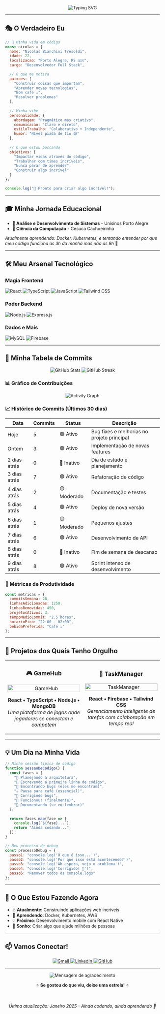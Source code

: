 <div align="center">
  <img src="https://readme-typing-svg.herokuapp.com?font=Fira+Code&weight=500&size=28&pause=1000&color=00D4FF&center=true&vCenter=true&width=435&lines=Oi%2C+eu+sou+o+Nicolas!+%F0%9F%91%8B;Desenvolvedor+Full+Stack+%F0%9F%9A%80;Viciado+em+caf%C3%A9+%F0%9F%A5%94" alt="Typing SVG" />
</div>

---

## 🎭 **O Verdadeiro Eu**

```javascript
// 🎯 Minha vida em código
const nicolas = {
  nome: "Nicolas Bianchini Tresoldi",
  idade: 22,
  localizacao: "Porto Alegre, RS 🇧🇷",
  cargo: "Desenvolvedor Full Stack",
  
  // O que me motiva
  paixoes: [
    "Construir coisas que importam",
    "Aprender novas tecnologias",
    "Bom café ☕",
    "Resolver problemas"
  ],
  
  // Minha vibe
  personalidade: {
    abordagem: "Pragmático mas criativo",
    comunicacao: "Claro e direto",
    estiloTrabalho: "Colaborativo + Independente",
    humor: "Nível piada de tio 😅"
  },
  
  // O que estou buscando
  objetivos: [
    "Impactar vidas através do código",
    "Trabalhar com times incríveis",
    "Nunca parar de aprender",
    "Construir algo incrível"
  ]
};

console.log("🚀 Pronto para criar algo incrível!");
```

---

## 🎓 **Minha Jornada Educacional**

- **🎯 Análise e Desenvolvimento de Sistemas** - Unisinos Porto Alegre
- **🧠 Ciência da Computação** - Cesuca Cachoeirinha

*Atualmente aprendendo: Docker, Kubernetes, e tentando entender por que meu código funciona às 3h da manhã mas não às 9h* 🤔

---

## 🛠️ **Meu Arsenal Tecnológico**

### **Magia Frontend**
![React](https://img.shields.io/badge/React-20232A?style=for-the-badge&logo=react&logoColor=61DAFB)
![TypeScript](https://img.shields.io/badge/TypeScript-007ACC?style=for-the-badge&logo=typescript&logoColor=white)
![JavaScript](https://img.shields.io/badge/JavaScript-F7DF1E?style=for-the-badge&logo=javascript&logoColor=black)
![Tailwind CSS](https://img.shields.io/badge/Tailwind_CSS-38B2AC?style=for-the-badge&logo=tailwind-css&logoColor=white)

### **Poder Backend**
![Node.js](https://img.shields.io/badge/Node.js-43853D?style=for-the-badge&logo=node.js&logoColor=white)
![Express.js](https://img.shields.io/badge/Express.js-404D59?style=for-the-badge)

### **Dados e Mais**
![MySQL](https://img.shields.io/badge/MySQL-4479A1?style=for-the-badge&logo=mysql&logoColor=white)
![Firebase](https://img.shields.io/badge/Firebase-FFCA28?style=for-the-badge&logo=firebase&logoColor=black)

---



## 📅 **Minha Tabela de Commits**

<div align="center">
  <img src="https://github-readme-stats.vercel.app/api?username=NicolasBianchini&show_icons=true&theme=radical&hide_border=true&bg_color=0D1117&title_color=00D4FF&icon_color=00D4FF&text_color=FFFFFF" alt="GitHub Stats" />
  
  <img src="https://github-readme-streak-stats.herokuapp.com/?user=NicolasBianchini&theme=radical&hide_border=true&background=0D1117&stroke=00D4FF&ring=00D4FF&fire=00D4FF&currStreakNum=FFFFFF&currStreakLabel=00D4FF&sideNums=FFFFFF&sideLabels=00D4FF&dates=FFFFFF" alt="GitHub Streak" />
</div>

### 📊 **Gráfico de Contribuições**

<div align="center">
  <img src="https://github-readme-activity-graph.vercel.app/graph?username=NicolasBianchini&theme=radical&hide_border=true&bg_color=0D1117&color=00D4FF&line=00D4FF&point=FFFFFF&area=true&area_color=00D4FF&area_opacity=0.1" alt="Activity Graph" />
</div>

### 📈 **Histórico de Commits (Últimos 30 dias)**

| Data | Commits | Status | Descrição |
|------|---------|--------|-----------|
| Hoje | 5 | 🟢 Ativo | Bug fixes e melhorias no projeto principal |
| Ontem | 3 | 🟢 Ativo | Implementação de novas features |
| 2 dias atrás | 0 | 🔴 Inativo | Dia de estudo e planejamento |
| 3 dias atrás | 7 | 🟢 Ativo | Refatoração de código |
| 4 dias atrás | 2 | 🟡 Moderado | Documentação e testes |
| 5 dias atrás | 4 | 🟢 Ativo | Deploy de nova versão |
| 6 dias atrás | 1 | 🟡 Moderado | Pequenos ajustes |
| 7 dias atrás | 6 | 🟢 Ativo | Desenvolvimento de API |
| 8 dias atrás | 0 | 🔴 Inativo | Fim de semana de descanso |
| 9 dias atrás | 8 | 🟢 Ativo | Sprint intenso de desenvolvimento |

### 🎯 **Métricas de Produtividade**

```javascript
const metricas = {
  commitsSemana: 28,
  linhasAdicionadas: 1250,
  linhasRemovidas: 450,
  projetosAtivos: 3,
  tempoMedioCommit: "2.5 horas",
  horarioPico: "22:00 - 02:00",
  bebidaPreferida: "Café ☕"
};
```

---

## 🚀 **Projetos dos Quais Tenho Orgulho**

<table>
  <tr>
    <td width="50%">
      <h3 align="center">🎮 GameHub</h3>
      <div align="center">
        <a href="https://github.com/NicolasBianchini/gamehub" target="_blank">
          <img src="https://github-readme-stats.vercel.app/api/pin/?username=NicolasBianchini&repo=gamehub&theme=radical&hide_border=true&bg_color=0D1117&title_color=00D4FF&text_color=FFFFFF" width="100%" alt="GameHub"/>
        </a>
      </div>
      <p align="center">
        <strong>React • TypeScript • Node.js • MongoDB</strong>
        <br>
        <em>Uma plataforma de jogos onde jogadores se conectam e competem</em>
      </p>
    </td>
    <td width="50%">
      <h3 align="center">📱 TaskManager</h3>
      <div align="center">
        <a href="https://github.com/NicolasBianchini/taskmanager" target="_blank">
          <img src="https://github-readme-stats.vercel.app/api/pin/?username=NicolasBianchini&repo=taskmanager&theme=radical&hide_border=true&bg_color=0D1117&title_color=00D4FF&text_color=FFFFFF" width="100%" alt="TaskManager"/>
        </a>
      </div>
      <p align="center">
        <strong>React • Firebase • Tailwind CSS</strong>
        <br>
        <em>Gerenciamento inteligente de tarefas com colaboração em tempo real</em>
      </p>
    </td>
  </tr>
</table>

---

## 💡 **Um Dia na Minha Vida**

```javascript
// Minha sessão típica de código
function sessaoDeCodigo() {
  const fases = [
    "💭 Planejando a arquitetura",
    "🚀 Escrevendo a primeira linha de código",
    "🐛 Encontrando bugs (eles me encontram)",
    "☕ Pausa para café (essencial)",
    "🔧 Corrigindo bugs",
    "🎉 Funcionou! (finalmente)",
    "📝 Documentando (se eu lembrar)"
  ];
  
  return fases.map(fase => {
    console.log(`${fase}...`);
    return "Ainda codando...";
  });
}

// Meu processo de debug
const processoDebug = {
  passo1: "console.log('O que é isso...')",
  passo2: "console.log('Por que isso está acontecendo?')", 
  passo3: "console.log('Ah espera, vejo o problema')",
  passo4: "console.log('Corrigido! 🎉')",
  passo5: "Remover todos os console.logs"
};
```

---

## 🎯 **O Que Estou Fazendo Agora**

- 🔥 **Atualmente**: Construindo aplicações web incríveis
- 🎯 **Aprendendo**: Docker, Kubernetes, AWS
- 💡 **Próximo**: Desenvolvimento mobile com React Native
- 🚀 **Sonho**: Criar algo que ajude milhões de pessoas

---

## 📫 **Vamos Conectar!**

<div align="center">
  <a href="mailto:nicolastresoldi@gmail.com">
    <img src="https://img.shields.io/badge/Gmail-D14836?style=for-the-badge&logo=gmail&logoColor=white" alt="Gmail" />
  </a>
  <a href="https://linkedin.com/in/nicolas-tresoldi">
    <img src="https://img.shields.io/badge/LinkedIn-0077B5?style=for-the-badge&logo=linkedin&logoColor=white" alt="LinkedIn" />
  </a>
  <a href="https://github.com/NicolasBianchini">
    <img src="https://img.shields.io/badge/GitHub-100000?style=for-the-badge&logo=github&logoColor=white" alt="GitHub" />
  </a>
</div>

---

<div align="center">
  <img src="https://readme-typing-svg.herokuapp.com?font=Fira+Code&weight=500&size=20&pause=1000&color=00D4FF&center=true&vCenter=true&width=435&lines=Obrigado+por+visitar!+%F0%9F%98%8A;Vamos+construir+algo+incr%C3%ADvel+juntos!+%F0%9F%9A%80;P.S.+Caf%C3%A9+est%C3%A1+por+minha+conta+%F0%9F%A5%94" alt="Mensagem de agradecimento" />
  
  <br>
  
  ⭐ **Se gostou do que viu, deixe uma estrela!** ⭐
  
  <br>
  
  <em>*Última atualização: Janeiro 2025 - Ainda codando, ainda aprendendo* 🚀</em>
</div> 
